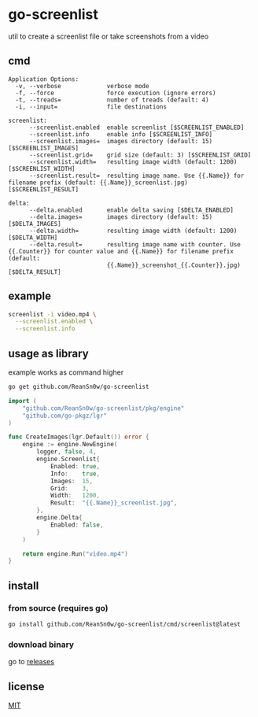 # go-screenlist

util to create a screenlist file or take screenshots from a video

## cmd

```
Application Options:
  -v, --verbose             verbose mode
  -f, --force               force execution (ignore errors)
  -t, --treads=             number of treads (default: 4)
  -i, --input=              file destinations

screenlist:
      --screenlist.enabled  enable screenlist [$SCREENLIST_ENABLED]
      --screenlist.info     enable info [$SCREENLIST_INFO]
      --screenlist.images=  images directory (default: 15) [$SCREENLIST_IMAGES]
      --screenlist.grid=    grid size (default: 3) [$SCREENLIST_GRID]
      --screenlist.width=   resulting image width (default: 1200) [$SCREENLIST_WIDTH]
      --screenlist.result=  resulting image name. Use {{.Name}} for filename prefix (default: {{.Name}}_screenlist.jpg) [$SCREENLIST_RESULT]

delta:
      --delta.enabled       enable delta saving [$DELTA_ENABLED]
      --delta.images=       images directory (default: 15) [$DELTA_IMAGES]
      --delta.width=        resulting image width (default: 1200) [$DELTA_WIDTH]
      --delta.result=       resulting image name with counter. Use {{.Counter}} for counter value and {{.Name}} for filename prefix (default:
                            {{.Name}}_screenshot_{{.Counter}}.jpg) [$DELTA_RESULT]
```

## example

```bash
screenlist -i video.mp4 \
  --screenlist.enabled \
  --screenlist.info
```

## usage as library

example works as command higher

```bash
go get github.com/ReanSn0w/go-screenlist
```

```go
import (
	"github.com/ReanSn0w/go-screenlist/pkg/engine"
	"github.com/go-pkgz/lgr"
)

func CreateImages(lgr.Default()) error {
	engine := engine.NewEngine(
		logger, false, 4,
		engine.Screenlist{
			Enabled: true,
			Info:    true,
			Images:  15,
			Grid:    3,
			Width:   1200,
			Result:  "{{.Name}}_screenlist.jpg",
		},
		engine.Delta{
			Enabled: false,
		}
	)

	return engine.Run("video.mp4")
}
```

## install

### from source (requires go)

```bash
go install github.com/ReanSn0w/go-screenlist/cmd/screenlist@latest
```

### download binary

go to [releases](https://github.com/ReanSn0w/go-screenlist/releases)

## license

[MIT](https://github.com/ReanSn0w/go-screenlist/blob/main/LICENSE)
